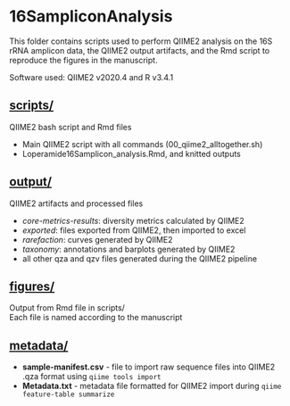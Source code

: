# 16SampliconAnalysis
This folder contains scripts used to perform QIIME2 analysis on the 16S rRNA amplicon data, the QIIME2 output artifacts, and the Rmd script to reproduce the figures in the manuscript.

Software used: QIIME2 v2020.4 and R v3.4.1

## [scripts/](scripts/)
QIIME2 bash script and Rmd files  
- Main QIIME2 script with all commands (00_qiime2_alltogether.sh)
- Loperamide16Samplicon_analysis.Rmd, and knitted outputs

## [output/](output/)
QIIME2 artifacts and processed files  
- *core-metrics-results*: diversity metrics calculated by QIIME2
- *exported*: files exported from QIIME2, then imported to excel
- *rarefaction*: curves generated by QIIME2
- *taxonomy*: annotations and barplots generated by QIIME2
- all other qza and qzv files generated during the QIIME2 pipeline

## [figures/](figures/)
Output from Rmd file in scripts/  
Each file is named according to the manuscript  

## [metadata/](metadata/)

- **sample-manifest.csv** - file to import raw sequence files into QIIME2 .qza format using `qiime tools import`
- **Metadata.txt** - metadata file formatted for QIIME2 import during `qiime feature-table summarize`
